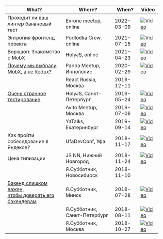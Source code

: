 | What? | Where? | When? | Video |
| --- | --- | --- | --- |
| Проходит ли ваш линтер банановый тест | Evrone meetup, online | 2022-03-09 | [![Video](https://img.shields.io/youtube/views/3v2R0wEfrJ4)](https://youtu.be/3v2R0wEfrJ4) |
| Энтропия фронтенд проекта | Podlodka Crew, online | 2021-07-15 | [![Video](https://img.shields.io/youtube/views/ttxqnObNVXw)](https://youtu.be/ttxqnObNVXw) |
| Воркшоп: Знакомство с MobX | HolyJS, online | 2021-04-23 | [![Video](https://img.shields.io/youtube/views/gXy1H3yZtSA)](https://youtu.be/gXy1H3yZtSA) |
| [Почему мы выбрали MobX, а не Redux?](https://habr.com/ru/company/vk/blog/522312/) | Panda Meetup, Иннополис | 2020-02-29 | [![Video](https://img.shields.io/youtube/views/629ZhWebKzs)](https://youtu.be/629ZhWebKzs) |
|  | React Russia, Москва | 2019-12-11 | |
| [Очень странное тестирование](https://habr.com/ru/company/vk/blog/494110/) | HolyJS, Санкт-Петербург | 2019-05-24 | [![Video](https://img.shields.io/youtube/views/H-cBhNMxlCw)](https://youtu.be/H-cBhNMxlCw) |
|  | Avito Meetup, Москва | 2019-07-06 | [![Video](https://img.shields.io/youtube/views/pAKapxZ9fak)](https://youtu.be/pAKapxZ9fak) |
|  | YaTalks, Екатеринбург | 2019-09-14 | [![Video](https://img.shields.io/youtube/views/Xg-oZp0EcYc?label=Total)](https://youtu.be/Xg-oZp0EcYc?t=9460) |
| Как пройти собеседование в Яндексе? |  UfaDevConf, Уфа | 2018-11-17 | [![Video](https://img.shields.io/youtube/views/JFfM_Aiy6yw)](https://youtu.be/JFfM_Aiy6yw) |
| Цена типизации | JS NN, Нижний Новгород | 2018-11-24 | [![Video](https://img.shields.io/youtube/views/6WfUDHlhO8s)](https://youtu.be/6WfUDHlhO8s) |
|  | Я.Субботник, Новосибирск | 2018-11-10 | |
| [Бэкенд слишком важен,<br/> чтобы доверять его бэкендерам](https://habr.com/ru/company/yandex/blog/428141/) | Я.Субботник, Минск | 2018-07-28 | [![Video](https://img.shields.io/youtube/views/VBEV5FGxpCk)](https://youtu.be/VBEV5FGxpCk) |
|  | Я.Субботник, Санкт-Петербург | 2018-08-11 | [![Video](https://img.shields.io/youtube/views/XmolVlufZXg)](https://youtu.be/XmolVlufZXg) |
|  | Я.Субботник, Москва | 2018-10-27 | [![Video](https://img.shields.io/youtube/views/JuDddJT6BaI)](https://youtu.be/JuDddJT6BaI) |
